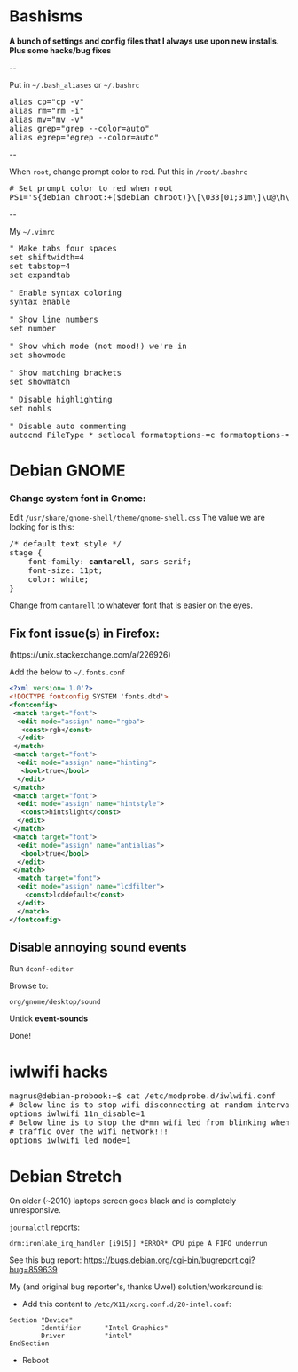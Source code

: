 # Bashisms

**A bunch of settings and config files that I always use upon new installs.<br>
Plus some hacks/bug fixes**

--

Put in `~/.bash_aliases` or `~/.bashrc`
<pre>alias cp="cp -v" 
alias rm="rm -i" 
alias mv="mv -v" 
alias grep="grep --color=auto"
alias egrep="egrep --color=auto"</pre>

--

When `root`, change prompt color to red. Put this in `/root/.bashrc`
<pre># Set prompt color to red when root
PS1='${debian_chroot:+($debian_chroot)}\[\033[01;31m\]\u@\h\[\033[00m\]:\[\033[01;34m\]\w\[\033[00m\]\$ '</pre>

--

My `~/.vimrc`
<pre>" Make tabs four spaces
set shiftwidth=4
set tabstop=4
set expandtab

" Enable syntax coloring
syntax enable

" Show line numbers
set number

" Show which mode (not mood!) we're in
set showmode

" Show matching brackets
set showmatch

" Disable highlighting
set nohls

" Disable auto commenting
autocmd FileType * setlocal formatoptions-=c formatoptions-=r formatoptions-=o
</pre>

<h1>Debian GNOME</h1>

<h3>Change system font in Gnome:</h3>

Edit `/usr/share/gnome-shell/theme/gnome-shell.css`
The value we are looking for is this:
<pre>/* default text style */
stage {
    font-family: <b>cantarell</b>, sans-serif;
    font-size: 11pt;
    color: white;
}</pre>

Change from `cantarell` to whatever font that is easier on the eyes.

<h2>Fix font issue(s) in Firefox:</h2>
(https://unix.stackexchange.com/a/226926)<br>

Add the below to `~/.fonts.conf`

```xml
<?xml version='1.0'?>
<!DOCTYPE fontconfig SYSTEM 'fonts.dtd'>
<fontconfig>
 <match target="font">
  <edit mode="assign" name="rgba">
   <const>rgb</const>
  </edit>
 </match>
 <match target="font">
  <edit mode="assign" name="hinting">
   <bool>true</bool>
  </edit>
 </match>
 <match target="font">
  <edit mode="assign" name="hintstyle">
   <const>hintslight</const>
  </edit>
 </match>
 <match target="font">
  <edit mode="assign" name="antialias">
   <bool>true</bool>
  </edit>
 </match>
  <match target="font">
  <edit mode="assign" name="lcdfilter">
    <const>lcddefault</const>
  </edit>
  </match>
</fontconfig>
```


<h2>Disable annoying sound events</h2>

Run `dconf-editor`

Browse to:

`org/gnome/desktop/sound`

Untick **event-sounds**

Done!


<h1>iwlwifi hacks</h1>
<pre>
magnus@debian-probook:~$ cat /etc/modprobe.d/iwlwifi.conf 
# Below line is to stop wifi disconnecting at random intervals
options iwlwifi 11n_disable=1
# Below line is to stop the d*mn wifi led from blinking whenever there is
# traffic over the wifi network!!!
options iwlwifi led_mode=1
</pre>


<h1>Debian Stretch</h1>
On older (~2010) laptops screen goes black and is completely unresponsive.

`journalctl` reports:

`drm:ironlake_irq_handler [i915]] *ERROR* CPU pipe A FIFO underrun` 

See this bug report: https://bugs.debian.org/cgi-bin/bugreport.cgi?bug=859639

My (and original bug reporter's, thanks Uwe!) solution/workaround is:
- Add this content to `/etc/X11/xorg.conf.d/20-intel.conf`:
```
Section "Device"
        Identifier      "Intel Graphics"
        Driver          "intel"
EndSection
```
- Reboot
